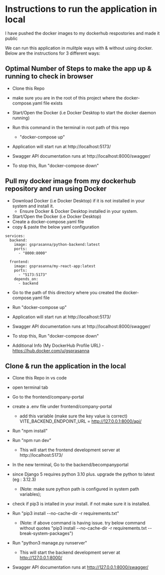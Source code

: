 # Instructions to run the application in local

I have pushed the docker images to my dockerhub respostories and made it public

We can run this application in mulitple ways with & without using docker. Below are the instructions for 3 different ways:

## Optimal Number of Steps to make the app up & running to check in browser

- Clone this Repo
- make sure you are in the root of this project where the docker-compose.yaml file exists
- Start/Open the Docker (i.e Docker Desktop to start the docker daemon running)
- Run this command in the terminal in root path of this repo
  - "docker-compose up"
- Application will start run at http://localhost:5173/
- Swagger API documentation runs at http://localhost:8000/swagger/

- To stop this, Run "docker-compose down"


## Pull my docker image from my dockerhub repository and run using Docker

- Download Docker (i.e Docker Desktop) if it is not installed in your system and install it.
  - Ensure Docker & Docker Desktop installed in your system.
- Start/Open the Docker (i.e Docker Desktop)
- Create a docker-compose.yaml file
- copy & paste the below yaml configuration

```
services:
  backend:
    image: gsprasanna/python-backend:latest
    ports:
      - "8000:8000"

  frontend:
    image: gsprasanna/my-react-app:latest
    ports:
      - "5173:5173"
    depends_on:
      - backend
```
- Go to the path of this directory where you created the docker-compose.yaml file
- Run "docker-compose up"

- Application will start run at http://localhost:5173/
- Swagger API documentation runs at http://localhost:8000/swagger/

- To stop this, Run "docker-compose down"

- Additional Info (My DockerHub Profile URL) - https://hub.docker.com/u/gsprasanna

## Clone & run the application in the local

- Clone this Repo in vs code
- open terminal tab
- Go to the frontend/company-portal
- create a .env file under frontend/company-portal
  - add this variable (make sure the key value is correct)
      VITE_BACKEND_ENDPOINT_URL = http://127.0.0.1:8000/api/
- Run "npm install"
- Run "npm run dev"
    - This will start the frontend development server at http://localhost:5173/
  
- In the new terminal, Go to the backend/becompanyportal
- since Django 5 requires python 3.10 plus. upgrade the python to latest (eg : 3.12.3)
    - (Note: make sure python path is configured in system path variables);
- check if pip3 is intalled in your install. if not make sure it is installed.
- Run "pip3 install --no-cache-dir -r requirements.txt"
    - (Note: if above command is having issue. try below command without quotes
        "pip3 install --no-cache-dir -r requirements.txt --break-system-packages")
- Run "python3 manage.py runserver"
    - This will start the backend development server at http://127.0.0.1:8000/
- Swagger API documentation runs at http://127.0.0.1:8000/swagger/



